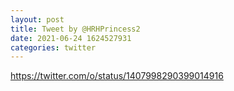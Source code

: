 ```yaml
--- 
layout: post 
title: Tweet by @HRHPrincess2 
date: 2021-06-24 1624527931 
categories: twitter 
--- 
```

https://twitter.com/o/status/1407998290399014916